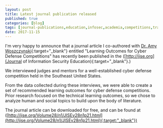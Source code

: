```yaml
---
layout: post
title: Latest journal publication released
published: true
categories: [blog]
tags: [journal-publications,education,infosec,academia,competitions,training]
date: 2017-11-15
---
```


I'm very happy to announce that a journal article I co-authored with [Dr. Amy Woszczynski](http://facultyweb.kennesaw.edu/awoszczy/index.php){:target="_blank"} entitled "Learning Outcomes for Cyber Defense Competitions" has recently been published in the ([http://jise.org](Journal of Information Security Education){:target="_blank"}.)

We interviewed judges and mentors for a well-established cyber defense competition held in the Southeast United States.

From the data collected during these interviews, we were able to create a set of recommended learning outcomes for cyber defense competitions.  Prior research focused on the technical learning outcomes, so we chose to analyze human and social topics to build upon the body of literature.

The journal article can be downloaded for free, and can be found at ([http://jise.org/Volume28/n1/JISEv28n1p21.html](http://jise.org/Volume28/n1/JISEv28n1p21.html){:target:"_blank"})
